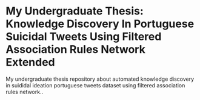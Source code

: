 # My Undergraduate Thesis: Knowledge Discovery In Portuguese Suicidal Tweets Using Filtered Association Rules Network Extended
My undergraduate thesis repository about automated knowledge discovery  in  suididal ideation portuguese tweets dataset using filtered association rules network..
